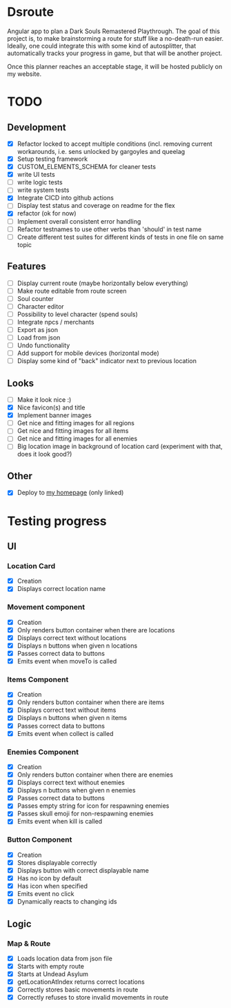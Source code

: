 # Dsroute
Angular app to plan a Dark Souls Remastered Playthrough. The goal of this project is, to make brainstorming a route for stuff like a no-death-run easier. Ideally, one could integrate this with some kind of autosplitter, that automatically tracks your progress in game, but that will be another project.

Once this planner reaches an acceptable stage, it will be hosted publicly on my website.

# TODO

## Development
- [x] Refactor locked to accept multiple conditions (incl. removing current workarounds, i.e. sens unlocked by gargoyles and queelag  
- [x] Setup testing framework  
- [x] CUSTOM_ELEMENTS_SCHEMA for cleaner tests  
- [x] write UI tests  
- [ ] write logic tests  
- [ ] write system tests  
- [x] Integrate CICD into github actions  
- [ ] Display test status and coverage on readme for the flex  
- [x] refactor (ok for now)
- [ ] Implement overall consistent error handling
- [ ] Refactor testnames to use other verbs than 'should' in test name
- [ ] Create different test suites for different kinds of tests in one file on same topic

## Features
- [ ] Display current route (maybe horizontally below everything)
- [ ] Make route editable from route screen
- [ ] Soul counter
- [ ] Character editor
- [ ] Possibility to level character (spend souls)
- [ ] Integrate npcs / merchants
- [ ] Export as json  
- [ ] Load from json  
- [ ] Undo functionality
- [ ] Add support for mobile devices (horizontal mode)
- [ ] Display some kind of "back" indicator next to previous location
      
## Looks
- [ ] Make it look nice :)
- [x] Nice favicon(s) and title
- [x] Implement banner images
- [ ] Get nice and fitting images for all regions
- [ ] Get nice and fitting images for all items
- [ ] Get nice and fitting images for all enemies
- [ ] Big location image in background of location card (experiment with that, does it look good?)

## Other
- [x] Deploy to [my homepage](https://www.sailsman.xyz) (only linked)

# Testing progress
## UI
### Location Card
- [x] Creation
- [x] Displays correct location name
### Movement component
- [x] Creation
- [x] Only renders button container when there are locations
- [x] Displays correct text without locations
- [x] Displays n buttons when given n locations
- [x] Passes correct data to buttons
- [x] Emits event when moveTo is called
### Items Component
- [x] Creation
- [x] Only renders button container when there are items
- [x] Displays correct text without items
- [x] Displays n buttons when given n items
- [x] Passes correct data to buttons
- [x] Emits event when collect is called
### Enemies Component
- [x] Creation
- [x] Only renders button container when there are enemies
- [x] Displays correct text without enemies
- [x] Displays n buttons when given n enemies
- [x] Passes correct data to buttons
- [x] Passes empty string for icon for respawning enemies
- [x] Passes skull emoji for non-respawning enemies
- [x] Emits event when kill is called
### Button Component
- [x] Creation
- [x] Stores displayable correctly
- [x] Displays button with correct displayable name
- [x] Has no icon by default
- [x] Has icon when specified
- [x] Emits event no click
- [x] Dynamically reacts to changing ids

## Logic
### Map & Route
- [x] Loads location data from json file
- [x] Starts with empty route
- [x] Starts at Undead Asylum
- [x] getLocationAtIndex returns correct locations
- [x] Correctly stores basic movements in route
- [x] Correctly refuses to store invalid movements in route
